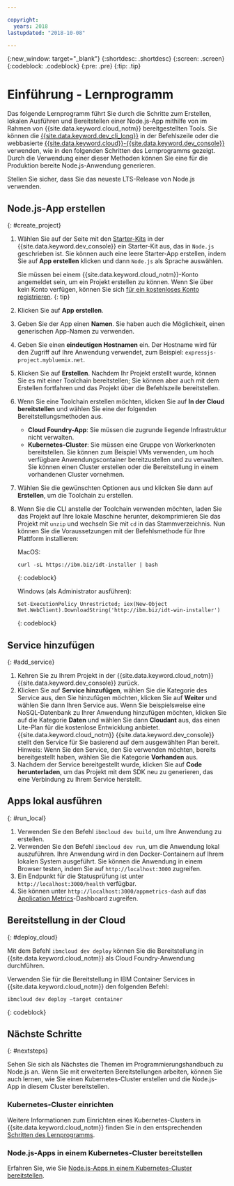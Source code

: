 ```yaml
---

copyright:
  years: 2018
lastupdated: "2018-10-08"

---
```


{:new_window: target="_blank"}
{:shortdesc: .shortdesc}
{:screen: .screen}
{:codeblock: .codeblock}
{:pre: .pre}
{:tip: .tip}

# Einführung - Lernprogramm

Das folgende Lernprogramm führt Sie durch die Schritte zum Erstellen, lokalen Ausführen und Bereitstellen einer Node.js-App mithilfe von im Rahmen von {{site.data.keyword.cloud_notm}} bereitgestellten Tools. Sie können die [{{site.data.keyword.dev_cli_long}}](https://console.bluemix.net/docs/cloudnative/dev_cli.html#add-cli) in der Befehlszeile oder die webbasierte [{{site.data.keyword.cloud}}-{{site.data.keyword.dev_console}}](https://console.bluemix.net/developer/appservice/dashboard) verwenden, wie in den folgenden Schritten des Lernprogramms gezeigt. Durch die Verwendung einer dieser Methoden können Sie eine für die Produktion bereite Node.js-Anwendung generieren.

Stellen Sie sicher, dass Sie das neueste LTS-Release von Node.js verwenden.

## Node.js-App erstellen
{: #create_project}

1. Wählen Sie auf der Seite mit den [Starter-Kits](https://console.bluemix.net/developer/appservice/starter-kits) in der {{site.data.keyword.dev_console}} ein Starter-Kit aus, das in `Node.js` geschrieben ist. Sie können auch eine leere Starter-App erstellen, indem Sie auf **App erstellen** klicken und dann `Node.js` als Sprache auswählen.

    Sie müssen bei einem {{site.data.keyword.cloud_notm}}-Konto angemeldet sein, um ein Projekt erstellen zu können. Wenn Sie über kein Konto verfügen, können Sie sich [für ein kostenloses Konto registrieren](https://console.bluemix.net/registration).
    {: tip}

2. Klicken Sie auf **App erstellen**.
3. Geben Sie der App einen **Namen**. Sie haben auch die Möglichkeit, einen generischen App-Namen zu verwenden.
4. Geben Sie einen **eindeutigen Hostnamen** ein. Der Hostname wird für den Zugriff auf Ihre Anwendung verwendet, zum Beispiel: `expressjs-project.mybluemix.net`.
5. Klicken Sie auf **Erstellen**. Nachdem Ihr Projekt erstellt wurde, können Sie es mit einer Toolchain bereitstellen; Sie können aber auch mit dem Erstellen fortfahren und das Projekt über die Befehlszeile bereitstellen.
6. Wenn Sie eine Toolchain erstellen möchten, klicken Sie auf **In der Cloud bereitstellen** und wählen Sie eine der folgenden Bereitstellungsmethoden aus.
    * **Cloud Foundry-App**: Sie müssen die zugrunde liegende Infrastruktur nicht verwalten.
    * **Kubernetes-Cluster**: Sie müssen eine Gruppe von Workerknoten bereitstellen. Sie können zum Beispiel VMs verwenden, um hoch verfügbare Anwendungscontainer bereitzustellen und zu verwalten. Sie können einen Cluster erstellen oder die Bereitstellung in einem vorhandenen Cluster vornehmen.

7. Wählen Sie die gewünschten Optionen aus und klicken Sie dann auf **Erstellen**, um die Toolchain zu erstellen.

8. Wenn Sie die CLI anstelle der Toolchain verwenden möchten, laden Sie das Projekt auf Ihre lokale Maschine herunter, dekomprimieren Sie das Projekt mit `unzip` und wechseln Sie mit `cd` in das Stammverzeichnis. Nun können Sie die Voraussetzungen mit der Befehlsmethode für Ihre Plattform installieren:

    MacOS:
    ```
    curl -sL https://ibm.biz/idt-installer | bash
    ```
    {: codeblock}

    Windows (als Administrator ausführen):
    ```
    Set-ExecutionPolicy Unrestricted; iex(New-Object Net.WebClient).DownloadString('http://ibm.biz/idt-win-installer')
    ```
    {: codeblock}

## Service hinzufügen
{: #add_service}

1. Kehren Sie zu Ihrem Projekt in der {{site.data.keyword.cloud_notm}} {{site.data.keyword.dev_console}} zurück.
2. Klicken Sie auf **Service hinzufügen**, wählen Sie die Kategorie des Service aus, den Sie hinzufügen möchten, klicken Sie auf **Weiter** und wählen Sie dann Ihren Service aus. Wenn Sie beispielsweise eine NoSQL-Datenbank zu Ihrer Anwendung hinzufügen möchten, klicken Sie auf die Kategorie **Daten** und wählen Sie dann **Cloudant** aus, das einen Lite-Plan für die kostenlose Entwicklung anbietet. {{site.data.keyword.cloud_notm}} {{site.data.keyword.dev_console}} stellt den Service für Sie basierend auf dem ausgewählten Plan bereit.
Hinweis: Wenn Sie den Service, den Sie verwenden möchten, bereits bereitgestellt haben, wählen Sie die Kategorie **Vorhanden** aus.
3. Nachdem der Service bereitgestellt wurde, klicken Sie auf **Code herunterladen**, um das Projekt mit dem SDK neu zu generieren, das eine Verbindung zu Ihrem Service herstellt.

<!--
<video of creating a project and adding a service>
-->

## Apps lokal ausführen
{: #run_local}

1. Verwenden Sie den Befehl `ibmcloud dev build`, um Ihre Anwendung zu erstellen.
2. Verwenden Sie den Befehl `ibmcloud dev run`, um die Anwendung lokal auszuführen. Ihre Anwendung wird in den Docker-Containern auf Ihrem lokalen System ausgeführt. Sie können die Anwendung in einem Browser testen, indem Sie auf `http://localhost:3000` zugreifen.
3. Ein Endpunkt für die Statusprüfung ist unter `http://localhost:3000/health` verfügbar.
4. Sie können unter `http://localhost:3000/appmetrics-dash` auf das [Application Metrics](https://developer.ibm.com/node/monitoring-post-mortem/application-metrics-node-js/)-Dashboard zugreifen.

<!--
<video>
-->

## Bereitstellung in der Cloud
{: #deploy_cloud}

Mit dem Befehl `ibmcloud dev deploy` können Sie die Bereitstellung in {{site.data.keyword.cloud_notm}} als Cloud Foundry-Anwendung durchführen. 

Verwenden Sie für die Bereitstellung in IBM Container Services in {{site.data.keyword.cloud_notm}} den folgenden Befehl:
```
ibmcloud dev deploy –target container 
```
{: codeblock}

## Nächste Schritte
{: #nextsteps}

Sehen Sie sich als Nächstes die Themen im Programmierungshandbuch zu Node.js an. Wenn Sie mit erweiterten Bereitstellungen arbeiten, können Sie auch lernen, wie Sie einen Kubernetes-Cluster erstellen und die Node.js-App in diesem Cluster bereitstellen.

### Kubernetes-Cluster einrichten
Weitere Informationen zum Einrichten eines Kubernetes-Clusters in {{site.data.keyword.cloud_notm}} finden Sie in den entsprechenden [Schritten des Lernprogramms](https://console.bluemix.net/docs/containers/cs_clusters.html#clusters).

### Node.js-Apps in einem Kubernetes-Cluster bereitstellen
Erfahren Sie, wie Sie [Node.js-Apps in einem Kubernetes-Cluster bereitstellen](../containers/cs_tutorials_apps.html).
